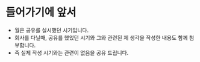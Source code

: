 # 들어가기에 앞서
- 월은 공유를 실시했던 시기입니다.
- 회사를 다닐때, 공유를 했었던 시기와 그와 관련된 제 생각을 작성한 내용도 함께 첨부합니다.
- 즉 실제 작성 시기와는 관련이 없음을 공유 드립니다.
